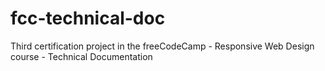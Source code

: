 # fcc-technical-doc
Third certification project in the freeCodeCamp - Responsive Web Design course - Technical Documentation
